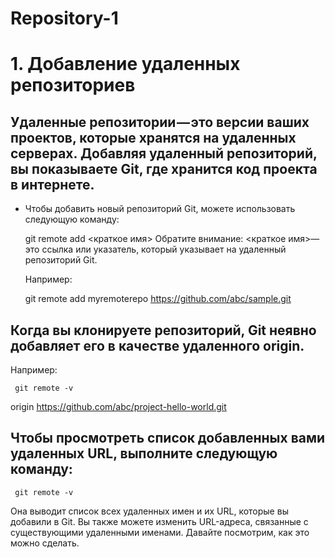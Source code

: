 # Repository-1

# 1. Добавление удаленных репозиториев
## Удаленные репозитории — это версии ваших проектов, которые хранятся на удаленных серверах. Добавляя удаленный репозиторий, вы показываете Git, где хранится код проекта в интернете.

* Чтобы добавить новый репозиторий Git, можете использовать следующую команду:

    git remote add <краткое имя> <url>
Обратите внимание: <краткое имя>— это ссылка или указатель, который указывает на удаленный репозиторий Git.

    Например:

    git remote add myremoterepo https://github.com/abc/sample.git

## Когда вы клонируете репозиторий, Git неявно добавляет его в качестве удаленного origin.

Например:

     git remote -v
   origin https://github.com/abc/project-hello-world.git
## Чтобы просмотреть список добавленных вами удаленных URL, выполните следующую команду:

     git remote -v

Она выводит список всех удаленных имен и их URL, которые вы добавили в Git. Вы также можете изменить URL-адреса, связанные с существующими удаленными именами. Давайте посмотрим, как это можно сделать.

 

